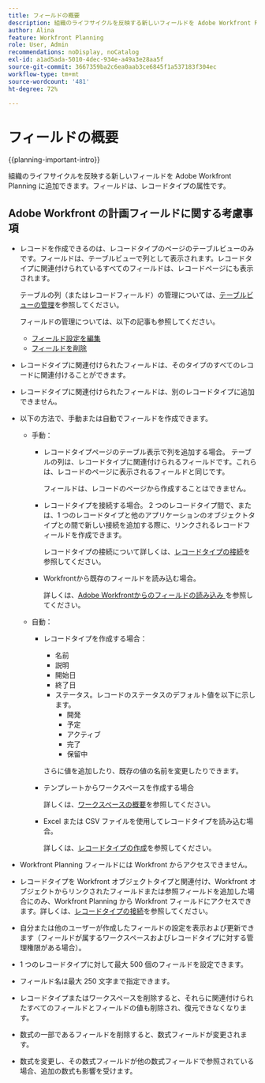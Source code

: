 ```yaml
---
title: フィールドの概要
description: 組織のライフサイクルを反映する新しいフィールドを Adobe Workfront Planning に追加できます。フィールドは、レコードタイプの属性です。
author: Alina
feature: Workfront Planning
role: User, Admin
recommendations: noDisplay, noCatalog
exl-id: a1ad5ada-5010-4dec-934e-a49a3e28aa5f
source-git-commit: 3667359ba2c6ea0aab3ce6845f1a537183f304ec
workflow-type: tm+mt
source-wordcount: '481'
ht-degree: 72%

---
```



# フィールドの概要

<!--<span class="preview">The highlighted information on this page refers to functionality not yet generally available. It is available only in the Preview environment for all customers. After the monthly releases to Production, the same features are also available in the Production environment for customers who enabled fast releases. </span>   

<span class="preview">For information about fast releases, see [Enable or disable fast releases for your organization](/help/quicksilver/administration-and-setup/set-up-workfront/configure-system-defaults/enable-fast-release-process.md). </span>-->


{{planning-important-intro}}

組織のライフサイクルを反映する新しいフィールドを Adobe Workfront Planning に追加できます。フィールドは、レコードタイプの属性です。


## Adobe Workfront の計画フィールドに関する考慮事項

* レコードを作成できるのは、レコードタイプのページのテーブルビューのみです。フィールドは、テーブルビューで列として表示されます。レコードタイプに関連付けられているすべてのフィールドは、レコードページにも表示されます。

  テーブルの列（またはレコードフィールド）の管理については、[テーブルビューの管理](/help/quicksilver/planning/views/manage-the-table-view.md)を参照してください。

  フィールドの管理については、以下の記事も参照してください。

   * [フィールド設定を編集](/help/quicksilver/planning/fields/edit-fields.md)
   * [フィールドを削除](/help/quicksilver/planning/fields/delete-fields.md)

* レコードタイプに関連付けられたフィールドは、そのタイプのすべてのレコードに関連付けることができます。<!--will this change and will the fields be available for other record types, too?! Also, the next bullet might need to change too if this one changes -->

* レコードタイプに関連付けられたフィールドは、別のレコードタイプに追加できません。<!-- this will change when they open the Field library tab when creating a field-->

* 以下の方法で、手動または自動でフィールドを作成できます。

   * 手動：

      * レコードタイプページのテーブル表示で列を追加する場合。 テーブルの列は、レコードタイプに関連付けられるフィールドです。これらは、レコードのページに表示されるフィールドと同じです。

        フィールドは、レコードのページから作成することはできません。

      * レコードタイプを接続する場合。 2 つのレコードタイプ間で、または、1 つのレコードタイプと他のアプリケーションのオブジェクトタイプとの間で新しい接続を追加する際に、リンクされるレコードフィールドを作成できます。

        レコードタイプの接続について詳しくは、[レコードタイプの接続](/help/quicksilver/planning/architecture/connect-record-types.md)を参照してください。

      * Workfrontから既存のフィールドを読み込む場合。

        詳しくは、[Adobe Workfrontからのフィールドの読み込み ](/help/quicksilver/planning/fields/import-fields-from-workfront.md) を参照してください。


   * 自動：

      * レコードタイプを作成する場合：

         * 名前
         * 説明
         * 開始日
         * 終了日
         * ステータス。レコードのステータスのデフォルト値を以下に示します。
            * 開発
            * 予定
            * アクティブ
            * 完了
            * 保留中

        さらに値を追加したり、既存の値の名前を変更したりできます。

      * テンプレートからワークスペースを作成する場合

        詳しくは、[ワークスペースの概要](/help/quicksilver/planning/architecture/create-workspaces.md)を参照してください。

      * Excel または CSV ファイルを使用してレコードタイプを読み込む場合。

        詳しくは、[レコードタイプの作成](/help/quicksilver/planning/architecture/create-record-types.md)を参照してください。

* Workfront Planning フィールドには Workfront からアクセスできません。

* レコードタイプを Workfront オブジェクトタイプと関連付け、Workfront オブジェクトからリンクされたフィールドまたは参照フィールドを追加した場合にのみ、Workfront Planning から Workfront フィールドにアクセスできます。詳しくは、[レコードタイプの接続](/help/quicksilver/planning/architecture/connect-record-types.md)を参照してください。

* 自分または他のユーザーが作成したフィールドの設定を表示および更新できます（フィールドが属するワークスペースおよびレコードタイプに対する管理権限がある場合）。

* 1 つのレコードタイプに対して最大 500 個のフィールドを設定できます。

* フィールド名は最大 250 文字まで指定できます。

* レコードタイプまたはワークスペースを削除すると、それらに関連付けられたすべてのフィールドとフィールドの値も削除され、復元できなくなります。<!-- this might change with a possible recycle bin solution?!-->
* 数式の一部であるフィールドを削除すると、数式フィールドが変更されます。
* 数式を変更し、その数式フィールドが他の数式フィールドで参照されている場合、追加の数式も影響を受けます。
